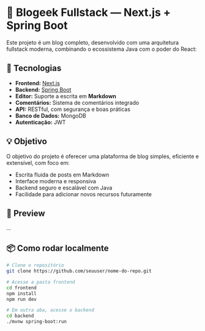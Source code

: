 # 📝 Blogeek Fullstack — Next.js + Spring Boot

Este projeto é um blog completo, desenvolvido com uma arquitetura fullstack moderna, combinando o ecossistema Java com o poder do React:

## 🚀 Tecnologias

- **Frontend:** [Next.js](https://nextjs.org/)  
- **Backend:** [Spring Boot](https://spring.io/projects/spring-boot)  
- **Editor:** Suporte a escrita em **Markdown**  
- **Comentários:** Sistema de comentários integrado  
- **API:** RESTful, com segurança e boas práticas  
- **Banco de Dados:** MongoDB 
- **Autenticação:** JWT

## 💡 Objetivo

O objetivo do projeto é oferecer uma plataforma de blog simples, eficiente e extensível, com foco em:

- Escrita fluida de posts em Markdown
- Interface moderna e responsiva
- Backend seguro e escalável com Java
- Facilidade para adicionar novos recursos futuramente

## 📸 Preview

...

## 📦 Como rodar localmente

```bash
# Clone o repositório
git clone https://github.com/seuuser/nome-do-repo.git

# Acesse a pasta frontend
cd frontend
npm install
npm run dev

# Em outra aba, acesse o backend
cd backend
./mvnw spring-boot:run

